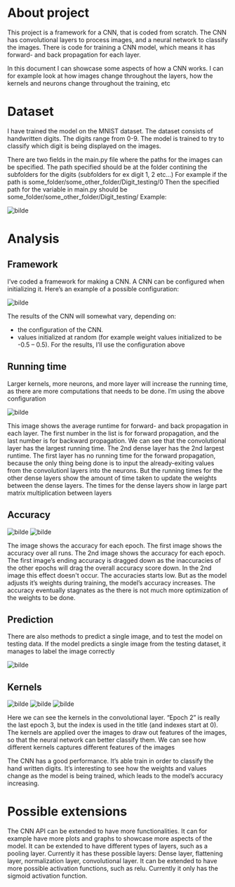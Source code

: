
# About project
This project is a framework for a CNN, that is coded from scratch.
The CNN has convolutional layers to process images, and a neural network to classify the images.
There is code for training a CNN model, which means it has forward- and back propagation
for each layer.

In this document I can showcase some aspects of how a CNN works.
I can for example look at how images change throughout the layers, how the kernels and
neurons change throughout the training, etc


# Dataset
I have trained the model on the MNIST dataset.
The dataset consists of handwritten digits. The digits range from 0-9.
The model is trained to try to classify which digit is being displayed on the images.

There are two fields in the main.py file where the paths for the images can be specified.
The path specified should be at the folder contining the subfolders for the digits (subfolders for ex digit 1, 2 etc...)
For example if the path is some_folder/some_other_folder/Digit_testing/0
Then the specified path for the variable in main.py should be some_folder/some_other_folder/Digit_testing/
Example:

![bilde](https://github.com/user-attachments/assets/62588e2e-94a0-4222-a707-c083a1793a9f)



# Analysis
## Framework
I’ve coded a framework for making a CNN. A CNN can be configured when initializing it.
Here’s an example of a possible configuration:

![bilde](https://github.com/user-attachments/assets/a743e404-5b32-43a6-bf96-16ad6adce737)

The results of the CNN will somewhat vary, depending on:
- the configuration of the CNN.
- values initialized at random (for example weight values initialized to be -0.5 – 0.5).
For the results, I’ll use the configuration above

## Running time
Larger kernels, more neurons, and more layer will increase the running time, as there are more computations that
needs to be done.
I’m using the above configuration

![bilde](https://github.com/user-attachments/assets/781f27f1-f0ea-4496-b94e-fcc23d54180e)

This image shows the average runtime for forward- and back propagation in each layer.
The first number in the list is for forward propagation, and the last number is for backward propagation.
We can see that the convolutional layer has the largest running time.
The 2nd dense layer has the 2nd largest runtime.
The first layer has no running time for the forward propagation, because the only thing being done is to input the
already-exiting values from the convolutionl layers into the neurons.
But the running times for the other dense layers show the amount of time taken to update the
weights between the dense layers.
The times for the dense layers show in large part matrix multiplication between layers


## Accuracy

![bilde](https://github.com/user-attachments/assets/deaedfed-a06b-4f3e-8ab4-7426b46bb2c8)
![bilde](https://github.com/user-attachments/assets/c383b727-6d5f-4c41-91d5-73814b8b4e38)

The image shows the accuracy for each epoch.
The first image shows the accuracy over all runs.
The 2nd image shows the accuracy for each epoch. The first image’s ending accuracy is dragged down as the
inaccuracies of the other epochs will drag the overall accuracy score down.
In the 2nd image this effect doesn't occur.
The accuracies starts low. But as the model adjusts it’s weights during training, the model’s accuracy increases.
The accuracy eventually stagnates as the there is not much more optimization of the weights to be done.

## Prediction

There are also methods to predict a single image, and to test the model on testing data.
If the model predicts a single image from the testing dataset, it manages to label the image correctly

![bilde](https://github.com/user-attachments/assets/f91c5d36-efb7-435e-9349-59bee4687f5b)


## Kernels

![bilde](https://github.com/user-attachments/assets/0da16d19-4a29-44bc-8d3b-54c5d1b35dec)
![bilde](https://github.com/user-attachments/assets/4055109c-66c0-4895-8ebf-c02c80cf3cf1)
![bilde](https://github.com/user-attachments/assets/0d6f69f9-763a-4c6a-89b1-04c291fa9d61)

Here we can see the kernels in the convolutional layer. “Epoch 2” is really the last epoch 3, but the index is used
in the title (and indexes start at 0).
The kernels are applied over the images to draw out features of the images, so that the neural network can better
classify them.
We can see how different kernels captures different features of the images



The CNN has a good performance. It’s able train in order to classify the hand written digits.
It’s interesting to see how the weights and values change as the model is being trained, which leads to the
model’s accuracy increasing.

# Possible extensions
The CNN API can be extended to have more functionalities.
It can for example have more plots and graphs to showcase more aspects of the model.
It can be extended to have different types of layers, such as a pooling layer.
Currently it has these possible layers: Dense layer, flattening layer, normalization layer, convolutional layer.
It can be extended to have more possible activation functions, such as relu. Currently it only has the sigmoid
activation function.






